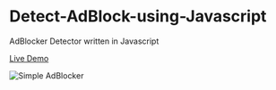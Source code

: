 # Detect-AdBlock-using-Javascript

AdBlocker Detector written in Javascript 

[Live Demo](https://ajithkumarkdas.github.io/Detect-AdBlock-using-Javascript/)

![Simple AdBlocker](https://user-images.githubusercontent.com/29892399/132128050-3bf21d04-b413-4006-874b-085e4f622133.PNG)



